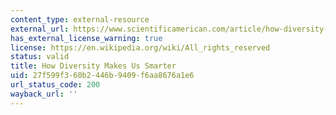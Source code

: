 ```yaml
---
content_type: external-resource
external_url: https://www.scientificamerican.com/article/how-diversity-makes-us-smarter/
has_external_license_warning: true
license: https://en.wikipedia.org/wiki/All_rights_reserved
status: valid
title: How Diversity Makes Us Smarter
uid: 27f599f3-60b2-446b-9409-f6aa8676a1e6
url_status_code: 200
wayback_url: ''
---
```

